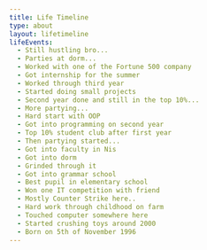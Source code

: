 ```yaml
---
title: Life Timeline
type: about
layout: lifetimeline
lifeEvents:
  - Still hustling bro...
  - Parties at dorm...
  - Worked with one of the Fortune 500 company
  - Got internship for the summer
  - Worked through third year
  - Started doing small projects
  - Second year done and still in the top 10%...
  - More partying...
  - Hard start with OOP
  - Got into programming on second year
  - Top 10% student club after first year
  - Then partying started...
  - Got into faculty in Nis
  - Got into dorm
  - Grinded through it
  - Got into grammar school
  - Best pupil in elementary school
  - Won one IT competition with friend
  - Mostly Counter Strike here..
  - Hard work through childhood on farm
  - Touched computer somewhere here
  - Started crushing toys around 2000
  - Born on 5th of November 1996
---
```


